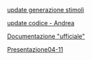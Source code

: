 [update generazione stimoli](appunti.html)

[update codice - Andrea](Documento.html)

[Documentazione "ufficiale"](Details.html)

[Presentazione04-11](Presentazione0411.html)
